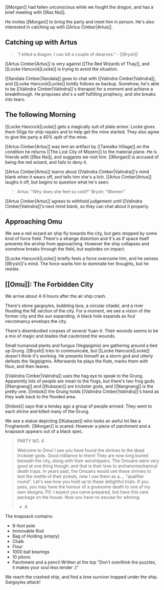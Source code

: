 [[Morgan]] had fallen unconscious while we fought the dragon, and has a brief meeting with [[Ras Nsi]].

He invites [[Morgan]] to bring the party and meet him in person. He's also interested in catching up with [[Artus Cimber|Artus]].

## Catching up with Artus

> "I killed a dragon. I can kill a couple of dwarves." - [[Brysh]]

[[Artus Cimber|Artus]] is very against [[The Red Wizards of Thay]], and [[Locke Hancock|Locke]] is trying to avoid the situation.

[[Xandala Cimber|Xandala]] goes to chat with [[Valindra Cimber|Valindra]], and [[Locke Hancock|Locke]] boldly follows as backup. Somehow, he's able to be [[Valindra Cimber|Valindra]]'s therapist for a moment and achieve a breakthrough. He proposes she's a self fulfilling prophecy, and she breaks into tears.

## The following Morning
[[Locke Hancock|Locke]] gets a magically suit of plate armor. Locke gives them 50gp for ship repairs and to help get the mine started. They also agree to give the party a 40% split of the mine.

[[Artus Cimber|Artus]] was lent an artifact by [[Tamalka Village]] on the condition he returns [[The Lost City of Mezero]] to the material plane. He is friends with [[Ras Nsi]], and suggests we visit him. [[Morgan]] is accused of being the red wizard, and fails to deny it.

[[Artus Cimber|Artus]] learns about [[Valindra Cimber|Valindra]]'s mind blank when it wears off, and tells him she's a lich. [[Artus Cimber|Artus]] laughs it off, but begins to question what he's seen.

> Artus: "Why does she feel so cold?"
> Brysh: "Women"

[[Artus Cimber|Artus]] agrees to withhold judgement until [[Valindra Cimber|Valindra]]'s next mind blank, so they can chat about it properly.

## Approaching Omu
We see a red wizard air ship fly towards the city, but gets stopped by some kind of force field. There's a strange distortion and it's as if space itself prevents the airship from approaching. However the ship collapses and somehow breaks through the field, but explodes on impact.

[[Locke Hancock|Locke]] briefly feels a force overcome him, and he senses [[Brysh]]'s mind. The force wants him to dominate her thoughts, but he resists.

## [[Omu]]: The Forbidden City
We arrive about 4-6 hours after the air ship crash.

There's stone gargoyles, bubbling lava, a circular citadel, and a river flooding the NE section of the city. For a moment, we see a vision of the former city and the sun expanding. A black hole expands as foul necromancy envelops the city.

There's disembodied corpses of several Yuan-ti. Their wounds seems to be a mix of magic and blades that cauterized the wounds.

Small humanoid plants and fungus (Vegipigmis) are gathering around a tied up Grung. [[Brysh]] tries to communicate, but [[Locke Hancock|Locke]] doesn't think it's working. He presents himself as a storm god and utterly defeats the Vegipigmis. Afterwards he plays the flute, marks them with flour, and then leaves.

[[Valindra Cimber|Valindra]] uses the hag eye to speak to the Grung. Apparently lots of people are mean to the frogs, but there's two frog gods. [[Nangnang]] and [[Kubazan]] are trickster gods, and [[Nangnang]] is the pretty one. [[Imbok]] the Grung holds [[Valindra Cimber|Valindra]]'s hand as they walk back to the flooded area.

[[Imbok]] says that a tenday ago a group of people arrived. They went to each shrine and killed many of the Grung.

We see a statue depicting [[Kubazan]] who looks an awful lot like a Froghemoth. [[Morgan]] is scared. However a piece of parchment and a knapsack appears out of a black spec.

> PARTY NO. 4
> 
> Welcome to Omu! I see you have found the shrines to the dead trickster gods. Good riddance to them! They are now long buried beneath the city, along with their worshippers. The Omuans were very good at one thing though: and that is their love to archanomechanical death traps. In years past, the Omuans would use these shrines to test the mettle of their priests, now I use them as a…. "qualifier round". Let's see how you hold up to these delightful trials. If you pass, you may have the honour of a gruesome death to one of my own designs.
> PS: I expect you came prepared, but have this care package on the house. Now you have no excuse for whining.
> 
> - A

The knapsack contains:
- 9-foot pole
- Immovable Rod
- Bag of Holding (empty)
- Chalk
- Flour
- 1000 ball bearings
- 10 pitons
- Parchment and a pencil
Written at the top "Don't overthink the puzzles, it makes your soul less tender :)"

We reach the crashed ship, and find a lone survivor trapped under the ship. Gargoyles attack!
